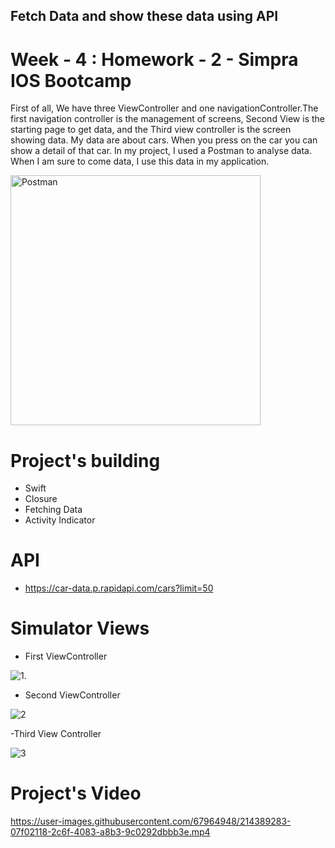 
## Fetch Data and show these data using API
# Week - 4 : Homework - 2 - Simpra IOS Bootcamp

   First of all, We have three ViewController and one navigationController.The first navigation controller is the management of screens, Second View   is the starting page to get data, and the Third view controller is the screen showing data. My data are about cars. When you press on the car you can show a detail of that car. In my project, I used a Postman to analyse data. When I am sure to come data, I use this data in my application.
   
  <img width="400" alt="Postman" src="https://user-images.githubusercontent.com/67964948/211199919-89653272-d699-4404-bd18-835e7f293fe7.png">

# Project's building
- Swift
- Closure
- Fetching Data
- Activity Indicator


# API

- https://car-data.p.rapidapi.com/cars?limit=50

# Simulator Views

- First ViewController

 ![1](https://user-images.githubusercontent.com/67964948/211200008-a141fc78-42b7-4bf6-9002-dc014819fc57.png).

- Second ViewController
      
 ![2](https://user-images.githubusercontent.com/67964948/211200028-a1a3b6e4-0aff-4339-89ca-cfdceaf98d05.png)

-Third View Controller

 ![3](https://user-images.githubusercontent.com/67964948/211200049-1cc0c21f-11b8-4502-b65f-9134cf43cbb3.png)

# Project's Video



https://user-images.githubusercontent.com/67964948/214389283-07f02118-2c6f-4083-a8b3-9c0292dbbb3e.mp4





